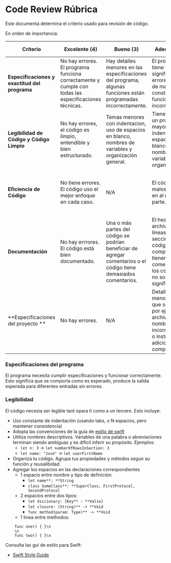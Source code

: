 # Code Review Rúbrica

Este documenta determina el criterio usado para revisión de código.

En orden de importancia:

| Criterio | Excelente (4) | Bueno (3) | Adecuado (2) | En desarrollo (1) |
|---|---|---|---|---|
| **Especificaciones y exactitud del programa** | No hay errores. El programa funciona correctamente y cumple con todas las especificaciones técnicas. | Hay detalles menores en las especificaciones del programa, algunas funciones están programadas incorrectamente. | El programa tiene un número significativo de errores y exhibe de manera constante un funcionamiento incorrecto. | El programa solo funciona correctamente en pocos casos. |
| **Legibilidad de Código y Código Limpio** | No hay errores, el código es limpio, entendible y bien estructurado. | Temas menores con indentacion, uso de espacios en blanco, nombres de variables y organización general. | Tiene al menos un problema mayor con indentanción, espacios en blanco, nombres de variables y/o organización. | Tiene problemas mayores con al menos 3 de las cuatro subcategorías de legibilidad y código limpio. |
| **Eficiencia de Código** | No tiene errores. El código uso el mejor enfoque en cada caso. | N/A | El código usa malos enfoques en al menos una parte. | Muchas funciones del código se pudieron hacer de forma más rápida y sencilla. |
| **Documentación** | No hay errrores. El código está bien documentado. | Una o más partes del código se podrían beneficiar de agregar comentarios o el código tiene demasiados comentarios. | El header del archivo no está, líneas o secciones de código son complicadas, no tienen comentarios o los comentarios no son significativos. | No cuenta con ningún tipo de comentario |
| **Especificaciones del proyecto ** | No hay errores. | N/A | Detalles menores en lo que se asignó, por ejemplo, archivos nombrados incorrectamente o instrucciones adicionales no comprendidas. | Detalles significativos en lo que se asignó, instrucciones adicionales ignoradas o completamente mal entendidas. | 

### Especificaciones del programa

El programa necesita cumplir especificaciones y funcionar correctamente. Esto significa que se comporta como es esperado, produce la salida esperada para diferentes entradas sin errores.

### Legibilidad


El código necesia ser legible tant opara ti como a un tercero. Esto incluye:
* Uso constante de indentación (usando tabs, o N espacios, pero mantener consistencia)
* Adopta las convenciones de la guía de [estilo de swift](https://google.github.io/swift/)
* Utiliza nombres descriptivos. Variables de una palabra o abreviaciones terminan siendo ambiguas y es dificil inferir su propósito. Ejemplos:
    - `let n: 3` -> `let numberOfRowsInSection: 3`
    - `let name: "José"` -> `let userFirstName`
* Organiza tu código. Agrupa tus propiedades y métodos segun su función y reusalibidad.
* Agregar los espacios en las declaraciones correspondientes
    * 1 espacio entre nombre y tipo de definición:
        - `let name**: **String`
        - `class SomeClass**: **SuperClass, FirstProtocol, SecondProtocol`
    * 2 espacios entre dos tipos:
        - `let diccionary: [Key** : **Valie]`
        - `let closure: (String)** -> **Void`
        - `func method(param: Type)** -> **Void`
    * 1 linea entre methodos:

```   
    func one() { }\n
    \n
    func two() { }\n
```


Consulta las guí de estilo para Swift:
- [Swift Style Guide](https://google.github.io/swift/)

